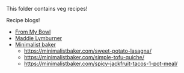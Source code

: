 This folder contains veg recipes! 

Recipe blogs!
- [From My Bowl](https://frommybowl.com/category/recipes/)
- [Maddie Lymburner](https://www.maddielymburner.com/)
- [Minimalist baker](https://minimalistbaker.com/)
  - https://minimalistbaker.com/sweet-potato-lasagna/
  - https://minimalistbaker.com/simple-tofu-quiche/
  - https://minimalistbaker.com/spicy-jackfruit-tacos-1-pot-meal/
